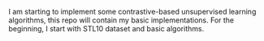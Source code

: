 I am starting to implement some contrastive-based unsupervised learning algorithms, this repo will contain my basic implementations.
For the beginning, I start with STL10 dataset and basic algorithms.
